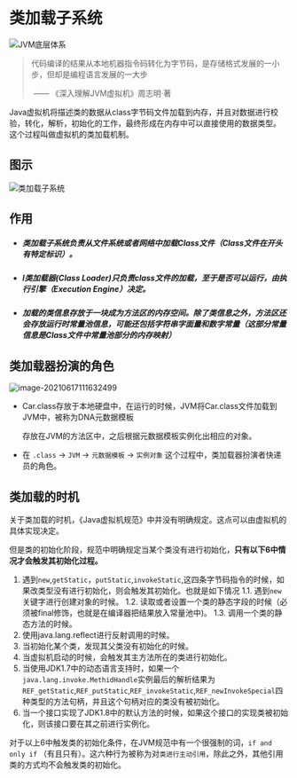 # 类加载子系统

![JVM底层体系](https://images-1301128659.cos.ap-beijing.myqcloud.com/MacBookPro202208051414804.jpg)

> 代码编译的结果从本地机器指令码转化为字节码，是存储格式发展的一小步，但却是编程语言发展的一大步
>
> ​																																		—— 《深入理解JVM虚拟机》周志明·著

​	Java虚拟机将描述类的数据从class字节码文件加载到内存，并且对数据进行校验，转化，解析，初始化的工作，最终形成在内存中可以直接使用的数据类型。
   这个过程叫做虚拟机的类加载机制。

## 图示

![类加载子系统](https://images-1301128659.cos.ap-beijing.myqcloud.com/MacBookPro202208051415584.png)

## 作用

- ##### 类加载子系统负责从文件系统或者网络中加载Class文件（Class文件在开头有特定标识）。

- ##### l类加载器(Class Loader)只负责class文件的加载，至于是否可以运行，由执行引擎（Execution Engine）决定。

- ##### 加载的类信息存放于一块成为方法区的内存空间。除了类信息之外，方法区还会存放运行时常量池信息，可能还包括字符串字面量和数字常量（这部分常量信息是Class文件中常量池部分的内存映射）

## 类加载器扮演的角色

![image-20210617111632499](https://images-1301128659.cos.ap-beijing.myqcloud.com/MacBookPro202208051414783.png)

-  Car.class存放于本地硬盘中，在运行的时候，JVM将Car.class文件加载到JVM中，被称为DNA元数据模板

   存放在JVM的方法区中，之后根据元数据模板实例化出相应的对象。

- 在 `.class` -> `JVM` -> `元数据模板` -> `实例对象` 这个过程中，类加载器扮演者快递员的角色。

##  类加载的时机

关于类加载的时机，《Java虚拟机规范》中并没有明确规定。这点可以由虚拟机的具体实现决定。

但是类的初始化阶段，规范中明确规定当某个类没有进行初始化，**只有以下6中情况才会触发其初始化过程。**

1. 遇到`new`,`getStatic`，`putStatic`,`invokeStatic`,这四条字节码指令的时候，如果改类型没有进行初始化，则会触发其初始化。也就是如下情况
   1.1. 遇到`new`关键字进行创建对象的时候。
   1.2. 读取或者设置一个类的静态字段的时候（必须被final修饰，也就是在编译器把结果放入常量池中)。
   1.3. 调用一个类的静态方法的时候。
2. 使用java.lang.reflect进行反射调用的时候。
3. 当初始化某个类，发现其父类没有初始化的时候。
4. 当虚拟机启动的时候，会触发其主方法所在的类进行初始化。
5. 当使用JDK1.7中的动态语言支持时，如果一个`java.lang.invoke.MethidHandle`实例最后的解析结果为`REF_getStatic`,`REF_putStatic`,`REF_invokeStatic`,`REF_newInvokeSpecial`四种类型的方法句柄，并且这个句柄对应的类没有被初始化。
6. 当一个接口实现了JDK1.8中的默认方法的时候，如果这个接口的实现类被初始化，则该接口要在其之前进行实例化。

对于以上6中触发类的初始化条件，在JVM规范中有一个很强制的词，`if and only if` （有且只有）。这六种行为被称为对`类进行主动引用`，除此之外，其他引用类的方式均不会触发类的初始化。

